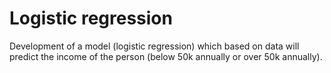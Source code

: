 # Logistic regression

Development of a model (logistic regression) which based on
data will predict the income of the person (below 50k annually or over 50k
annually). 
